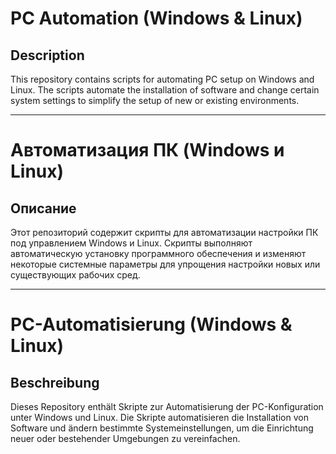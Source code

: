 # PC Automation (Windows & Linux)

## Description
This repository contains scripts for automating PC setup on Windows and Linux. The scripts automate the installation of software and change certain system settings to simplify the setup of new or existing environments.

---

# Автоматизация ПК (Windows и Linux)

## Описание
Этот репозиторий содержит скрипты для автоматизации настройки ПК под управлением Windows и Linux. Скрипты выполняют автоматическую установку программного обеспечения и изменяют некоторые системные параметры для упрощения настройки новых или существующих рабочих сред.

---

# PC-Automatisierung (Windows & Linux)

## Beschreibung
Dieses Repository enthält Skripte zur Automatisierung der PC-Konfiguration unter Windows und Linux. Die Skripte automatisieren die Installation von Software und ändern bestimmte Systemeinstellungen, um die Einrichtung neuer oder bestehender Umgebungen zu vereinfachen.
